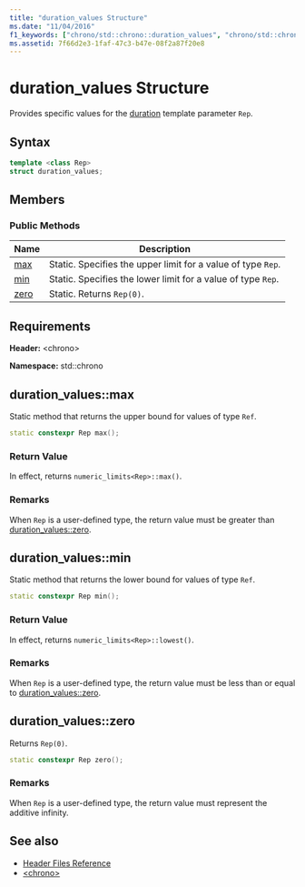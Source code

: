 ```yaml
---
title: "duration_values Structure"
ms.date: "11/04/2016"
f1_keywords: ["chrono/std::chrono::duration_values", "chrono/std::chrono::duration_values::max", "chrono/std::chrono::duration_values::min", "chrono/std::chrono::duration_values::zero"]
ms.assetid: 7f66d2e3-1faf-47c3-b47e-08f2a87f20e8
---
```

# duration_values Structure

Provides specific values for the [duration](../standard-library/duration-class.md) template parameter `Rep`.

## Syntax

```cpp
template <class Rep>
struct duration_values;
```

## Members

### Public Methods

|Name|Description|
|----------|-----------------|
|[max](#max)|Static. Specifies the upper limit for a value of type `Rep`.|
|[min](#min)|Static. Specifies the lower limit for a value of type `Rep`.|
|[zero](#zero)|Static. Returns `Rep(0)`.|

## Requirements

**Header:** \<chrono>

**Namespace:** std::chrono

## <a name="max"></a>  duration_values::max

Static method that returns the upper bound for values of type `Ref`.

```cpp
static constexpr Rep max();
```

### Return Value

In effect, returns `numeric_limits<Rep>::max()`.

### Remarks

When `Rep` is a user-defined type, the return value must be greater than [duration_values::zero](#zero).

## <a name="min"></a>  duration_values::min

Static method that returns the lower bound for values of type `Ref`.

```cpp
static constexpr Rep min();
```

### Return Value

In effect, returns `numeric_limits<Rep>::lowest()`.

### Remarks

When `Rep` is a user-defined type, the return value must be less than or equal to [duration_values::zero](#zero).

## <a name="zero"></a>  duration_values::zero

Returns `Rep(0)`.

```cpp
static constexpr Rep zero();
```

### Remarks

When `Rep` is a user-defined type, the return value must represent the additive infinity.

## See also

- [Header Files Reference](../standard-library/cpp-standard-library-header-files.md)
- [\<chrono>](../standard-library/chrono.md)
